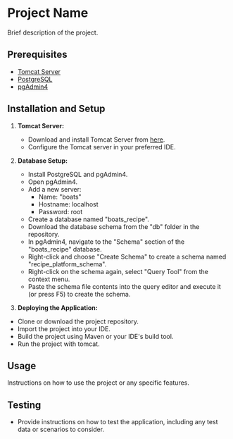 # Project Name

Brief description of the project.

## Prerequisites

- [Tomcat Server](https://tomcat.apache.org/)
- [PostgreSQL](https://www.postgresql.org/)
- [pgAdmin4](https://www.pgadmin.org/)

## Installation and Setup

1. **Tomcat Server:**
   - Download and install Tomcat Server from [here](https://tomcat.apache.org/).
   - Configure the Tomcat server in your preferred IDE.

2. **Database Setup:**
   - Install PostgreSQL and pgAdmin4.
   - Open pgAdmin4.
   - Add a new server:
     - Name: "boats"
     - Hostname: localhost
     - Password: root
   - Create a database named "boats_recipe".
   - Download the database schema from the "db" folder in the repository.
   - In pgAdmin4, navigate to the "Schema" section of the "boats_recipe" database.
   - Right-click and choose "Create Schema" to create a schema named "recipe_platform_schema".
   - Right-click on the schema again, select "Query Tool" from the context menu.
   - Paste the schema file contents into the query editor and execute it (or press F5) to create the schema.

3. **Deploying the Application:**
- Clone or download the project repository.
- Import the project into your IDE.
- Build the project using Maven or your IDE's build tool.
- Run the project with tomcat.

## Usage

Instructions on how to use the project or any specific features.

## Testing

- Provide instructions on how to test the application, including any test data or scenarios to consider.


